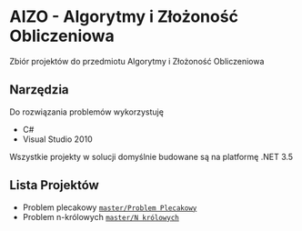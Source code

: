 # AIZO - Algorytmy i Złożoność Obliczeniowa


Zbiór projektów do przedmiotu Algorytmy i Złożoność Obliczeniowa

## Narzędzia

Do rozwiązania problemów wykorzystuję 

* C# 
* Visual Studio 2010

Wszystkie projekty w solucji domyślnie budowane są na platformę .NET 3.5

## Lista Projektów


* Problem plecakowy   [`master/Problem Plecakowy`][problem-plecakowy]
* Problem n-królowych [`master/N królowych`][problem-n-krolowych]

[problem-plecakowy]:   https://github.com/vircung/AIZO/tree/master/Problem%20Plecakowy
[problem-n-krolowych]: https://github.com/vircung/AIZO/tree/master/N%20kr%C3%B3lowych
